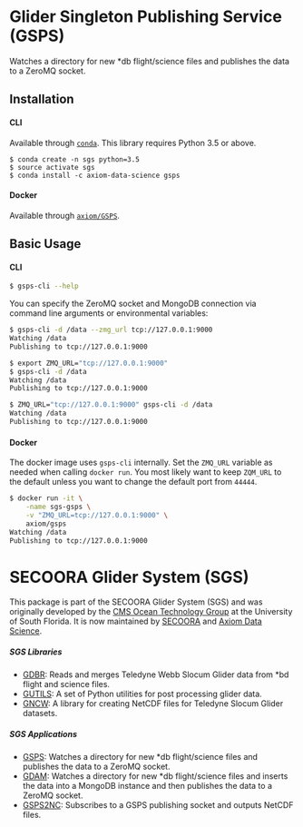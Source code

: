 # Glider Singleton Publishing Service (GSPS)

Watches a directory for new *db flight/science files and publishes the data to a ZeroMQ socket.


## Installation

#### CLI

Available through [`conda`](http://conda.pydata.org/docs/install/quick.html). This library requires Python 3.5 or above.

```
$ conda create -n sgs python=3.5
$ source activate sgs
$ conda install -c axiom-data-science gsps
```

#### Docker

Available through [`axiom/GSPS`](#).


## Basic Usage

#### CLI

```bash
$ gsps-cli --help
```

You can specify the ZeroMQ socket and MongoDB connection via command line
arguments or environmental variables:

```bash
$ gsps-cli -d /data --zmg_url tcp://127.0.0.1:9000
Watching /data
Publishing to tcp://127.0.0.1:9000
```

```bash
$ export ZMQ_URL="tcp://127.0.0.1:9000"
$ gsps-cli -d /data
Watching /data
Publishing to tcp://127.0.0.1:9000
```

```bash
$ ZMQ_URL="tcp://127.0.0.1:9000" gsps-cli -d /data
Watching /data
Publishing to tcp://127.0.0.1:9000
```

#### Docker

The docker image uses `gsps-cli` internally. Set the `ZMQ_URL` variable as needed when calling `docker run`. You most likely want to keep `ZQM_URL` to the default unless you want to change the default port from `44444`.

```bash
$ docker run -it \
    -name sgs-gsps \
    -v "ZMQ_URL=tcp://127.0.0.1:9000" \
    axiom/gsps
Watching /data
Publishing to tcp://127.0.0.1:9000
```

# SECOORA Glider System (SGS)

This package is part of the SECOORA Glider System (SGS) and was originally developed by the [CMS Ocean Technology Group](http://www.marine.usf.edu/COT/) at the University of South Florida. It is now maintained by [SECOORA](http://secoora.org) and [Axiom Data Science](http://axiomdatascience.com).

##### SGS Libraries

* [GDBR](https://github.com/axiom-data-science/GBDR): Reads and merges Teledyne Webb Slocum Glider data from *bd flight and science files.
* [GUTILS](https://github.com/axiom-data-science/GUTILS): A set of Python utilities for post processing glider data.
* [GNCW](https://github.com/axiom-data-science/GNCW): A library for creating NetCDF files for Teledyne Slocum Glider datasets.

##### SGS Applications

* [GSPS](https://github.com/axiom-data-science/GSPS): Watches a directory for new *db flight/science files and publishes the data to a ZeroMQ socket.
* [GDAM](https://github.com/axiom-data-science/GDAM): Watches a directory for new *db flight/science files and inserts the data into a MongoDB instance and then publishes the data to a ZeroMQ socket.
* [GSPS2NC](https://github.com/axiom-data-science/GSPS2NC): Subscribes to a  GSPS publishing socket and outputs NetCDF files.
